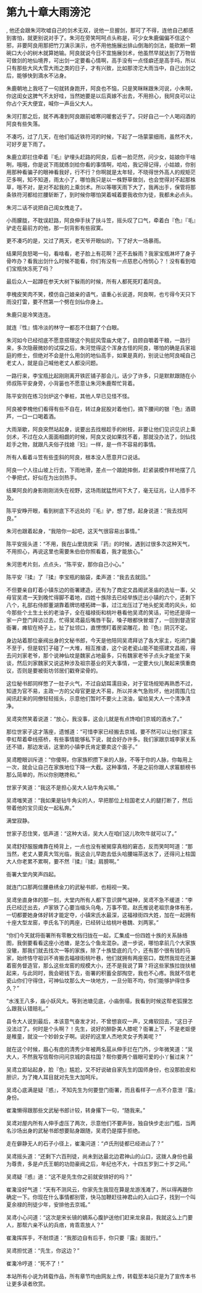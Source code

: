 # 第九十章大雨滂沱
,  他还会跟朱河吹嘘自己的剑术无双，说他一旦握剑，那可了不得，连他自己都感到害怕，就更别说对手了。朱河在旁笑呵呵点头称是，可少女朱鹿偏偏不信这个邪，非要阿良用那把竹刀演示演示，也不用他施展出排山倒海的剑法，能砍断一颗碗口大小的树木就算她输。阿良就说今日不宜施展剑术，他虽然早就达到了万物皆可做剑的地仙境界，可出剑一定要看心情啊，高手没有一点怪癖还是高手吗，所以只有那些大风大雪大雨之类的日子，才有兴致，比如那滂沱大雨当中，自己出剑之后，能够快到滴水不沾身。
   朱鹿朝地上我呸了一句就转身跑开，阿良也不恼，只是笑眯眯跟朱河说，小朱啊，你这闺女这脾气不太好哇，当然她要是以后真嫁不出去，不用担心，我阿良可以让你占个天大便宜，喊你一声岳父大人。
   朱河打那之后，就不再凑到阿良跟前嘘寒问暖套近乎了。只好自己一个人喝闷酒的阿良有些失落。
   不凑巧，过了几天，在他们临近铁符河的时候，下起了一场蒙蒙细雨，虽然不大，可好歹是下雨了。
   朱鹿立即拦住牵着『毛』驴埋头赶路的阿良，后者一脸茫然，问少女，姑娘你干啥咧，哦哦，你是说下雨就练剑给你看的事情啊，哈哈，我记得记得，小姑娘，你别用那种看骗子的眼神看我好，行不行？你啊就是太年轻，不晓得世外高人的规矩茫茫多啊，知不知道，雨太小了，哪怕我只是以一株野草做剑，也会觉得对不起那株草，哦不对，是对不起我的上乘剑术。所以等哪天雨下大了，我再出手，保管将那条铁符河都给拦腰斩断了，到时候你哪怕哭着喊着要我收你为徒，我都未必点头。
   朱河二话不说把自己闺女拽走了。
   小雨朦胧，不耽误赶路，阿良伸手扶了扶斗笠，摇头叹了口气，牵着白『色』『毛』驴走在最前方的他，那一刻背影有些寂寞。
   更不凑巧的是，又过了两天，老天爷开眼似的，下了好大一场暴雨。
   结果阿良怒喝一句，看啥看，老子脸上有花啊？还不去躲雨？我家宝瓶淋坏了身子骨咋办？看我出剑什么时候不能看，你们有没有一点慈悲心怜悯心？！没有看到咱们宝瓶快冻死了吗？
   最后众人一起蹲在参天大树下躲雨的时候，所有人都死死盯着阿良。
   李槐皮笑肉不笑，模仿自己娘亲的语气，语重心长说道，阿良啊，也亏得今天只下雨没打雷，要不然第一个劈在剑仙你身上。
   朱鹿只是冷笑连连。
   就连『性』情冷淡的林守一都忍不住翻了个白眼。
   朱河如今已经彻底不愿意搭理这个狗屁风雪庙大佬了，自顾自嚼着干粮，一路行来，多次隐蔽微妙的试探之后，朱河觉得这个浑身古怪的阿良，哪怕的确是兵家祖庭的修士，但绝对不会是什么用剑的地仙高手，如果是真的，别说让他阿良喊自己老丈人，就是自己喊他老丈人都没问题。
   一路行来，李宝瓶比起刚刚离开铁匠铺子那会儿，话少了许多，只是默默跟随在小师叔陈平安身旁，小背篓也不愿意让朱河朱鹿帮忙背着。
   陈平安则在练习剑炉这个拳桩，其他人早已见怪不怪。
   阿良被李槐他们看得有些不自在，转过身屁股对着他们，摘下腰间的银『色』酒葫芦，一口一口喝着酒。
   大雨渐歇，阿良突然站起身，说要出去找根趁手的树枝，非要让他们见识见识上乘剑术，不过在众人面面相觑的时候，阿良又说如果找不着，那就没办法了，剑仙找趁手之物，就跟凡夫俗子找媳『妇』一样，是一件不容易的事情。
   所有人看着斗笠有些歪斜的阿良，根本没人愿意开口说话。
   阿良一个人往山坡上行去，下雨地滑，差点一个踉跄摔倒，赶紧装模作样地摆了几个拳把式，好似在为出剑热手。
   结果阿良的身影刚刚消失在视野，这场雨就猛然间下大了，毫无征兆，让人措手不及。
   陈平安睁开眼，看到树底下不远处的『毛』驴，想了想，起身说道：“我去找阿良。”
   朱河也跟着起身，“我陪你一起吧，这天气很容易出事情。”
   陈平安摇头道：“不用，我在山里烧炭采『药』的时候，遇到过很多次这种天气，不用担心，再说这里也需要朱伯伯你照看着，我才能放心。”
   朱河思考片刻，点点头，“陈平安，那你自己小心。”
   陈平安『揉』了『揉』李宝瓶的脑袋，柔声道：“我去去就回。”
   不但要亲自盯着小镇东边的衙署建造，还有为了商定文昌阁武圣庙的选址一事，父母官吴鸢一天到晚忙得脚不着地，四姓十族除去已经举族迁出小镇的六个，还剩下八个，礼部右侍郎董湖靠着牌坊楼拓碑一事，过江龙压过了地头蛇吴鸢的风头，如今那些个土生土长的老油子，全在福禄街和桃叶巷看他吴鸢的笑话，可他还是得一家一户登门拜访过去，忙得吴鸢最后嘴唇干裂，嗓子眼都快冒烟了，一回到督造官衙署，瘫软在椅子上，扯了扯领口，直愣愣盯着房梁雕花，脸『色』阴沉不定。
   身边站着那位豪阀出身的文秘书郎，今天是他陪同吴鸢拜访了各大家主，吃闭门羹不至于，但是软钉子碰了一大堆，相互推诿，这个说老瓷山能不能搭建文昌阁，得去问刘家老爷，那个说神仙坟是魏家占地最多，只有魏家老爷子点头才能坐下来谈，然后刘家魏家又说这种涉及祖宗基业的天大事情，一定要大伙儿聚起来慎重商议，否则是要被街坊邻居们戳脊梁骨的。
   这位秘书郎同样憋了一肚子火气，不过自幼耳濡目染，对于官场规矩再熟悉不过，知道为官不易，主政一方的父母官更是大不易，所以并未气急败坏，他对周围几位闻讯赶来的同僚轻轻摇头，示意他们暂时不要火上浇油，留给吴大人一个清净清净。
   吴鸢突然笑着说道：“放心，我没事，这会儿就是有点馋咱们京城的酒水了。”
   那位世家子这才落座，遗憾道：“可惜李家已经搬去京城，要不然可以让他们家主李虹帮着牵线搭桥，有些事情能够私下说，就会好办许多。我们家跟京城李家关系还不错，那边发话，这里的小镇李氏肯定要卖这个面子。”
   吴鸢瞪眼训斥道：“你傻啊，你家族积攒下来的人脉，不等于你的人脉，你每用上一次，就会让自己在家族地位下降一大截。这种事情，不是之前你跟人求匾额榜书那么简单的，所以你别瞎搀和。”
   世家子笑道：“我这不是担心吴大人钻牛角尖嘛。”
   吴鸢嗤笑道：“我如果是钻牛角尖的人，早把那位上柱国老丈人的腿打断了，然后带着他的宝贝闺女一起私奔。”
   满堂寂静。
   世家子忍住笑，低声道：“这种大话，吴大人在咱们这儿吹吹牛就可以了。”
   吴鸢舒舒服服瘫靠在椅背上，一点也没有被揭穿真相的窘态，反而笑呵呵道：“那当然，老丈人要真大驾光临，我这会儿早跑去低头哈腰端茶送水了，还得问上柱国大人你老累不累啊，要不然『揉』『揉』肩膀啊。”
   衙署大堂内笑声四起。
   就连门口那两位腰悬绣金刀的武秘书郎，也相视一笑。
   吴鸢坐直身体的那一刻，大堂内所有人都下意识屏气凝神，吴鸢不急不缓道：“李氏已经迁出去，卢家铁了心要当缩头乌龟，万事不管。赵氏推说老祖宗身体有恙，一切都要她身体好转才能定夺，小镇宋氏水最深，这福禄街四大姓，加在一起拥有十座大型龙窑，李氏名下的两座，已经转让给桃叶巷魏、刘两家。”
   “你们今天就将衙署所有零散文档归拢在一起，汇集成一份四姓十族的关系脉络图，我倒要看看这座小池塘，是怎么个鱼龙混杂。退一步说，哪怕拿前几个大家族没辙，那我们就去找次一等的家族，除了十族垫底的几个，还有那个很有钱的马家，始终恪守祖训不肯搬去福禄街桃叶巷，他们就拥有两座窑口，既然我现在还兼着窑务督造官，那么这些龙窑的规模大小，还不是我说了算？将这些家族拉拢扶植起来，与此同时，我会砸钱下去，衙署的积蓄全部掏空，我也不心疼。我就不信老瓷山你们守得住，可神仙坟那么大一块地方，一旦分赃不均，你们能够护得住多久？”
   “水浅王八多，庙小妖风大。等到池塘见底，小庙倒塌，我看到时候这帮老狐狸怎么跟我认错赔礼。”
   县令大人说到最后，本该意气奋发才对，不曾想哀叹一声，又瘫软回去，“这日子没法过了。何时是个头啊？！先生，说好的醉卧美人膝呢？衙署上下，不是老妪便是稚童，就没一个妙龄女子啊。说好的这里人杰地灵女子秀美呢？”
   就在这个时候，眉心有痣的清秀少年被两名扈从伸手拦在门外，少年微笑道：“吴大人，不然我写信帮你问问京城的袁柱国？帮你要两个眉眼可爱的小丫鬟过来？”
   吴鸢立即站起身，脸『色』尴尬，又不好说破自家先生的国师身份，也没那脸皮和胆识，为了掩人耳目就对先生大加呵斥。
   吴鸢心底满是疑『惑』，不知先生为何要登门衙署，而且看样子一点不介意泄『露』身份。
   崔瀺懒得跟那些文武秘书郎计较，转身撂下一句，“随我来。”
   吴鸢对屋内所有人伸手虚压了两次，示意他们不要声张，独自快步走出门槛，当两名沙场出身的武秘书郎想要贴身跟随，吴鸢仍是摆手拒绝。
   走在僻静无人的石子小径上，崔瀺问道：“卢氏刑徒都已经进山了？”
   吴鸢摇头道：“还剩下六百刑徒，尚未到达最北边君神山的山口，这拨人身份也最为尊贵，多是卢氏王朝的功勋豪阀之后，年纪也不大，十四五岁到二十岁之间。”
   吴鸢疑『惑』道：“这不是先生你之前就安排好的吗？”
   崔瀺没好气道：“天有不测风云，你家先生我现在算是龙游浅滩了，所以得再跟你确定一下。你现在什么事情都别管，快马加鞭赶往神君山的入山口子，找到一个叫夏余禄的刑徒少年，安排他去京城。”
   吴鸢小心问道：“这次是宋长镜的嫡系心腹护送他们赶来龙泉县，我就这么上门要人，那帮六亲不认的兵痞，肯乖乖放人？”
   崔瀺挥挥手，不耐烦道：“我那边自有后手，你只要『露』面就行。”
   吴鸢担忧道：“先生，你这边？”
   崔瀺冷哼道：“死不了！”
  本站所有小说为转载作品，所有章节均由网友上传，转载至本站只是为了宣传本书让更多读者欣赏。